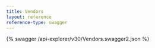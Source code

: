 ```yaml
---
title: Vendors
layout: reference
reference-type: swagger
---
```




{% swagger /api-explorer/v30/Vendors.swagger2.json %}
